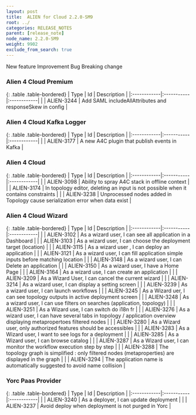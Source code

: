 ```yaml
---
layout: post
title:  ALIEN for Cloud 2.2.0-SM9
root: ../
categories: RELEASE_NOTES
parent: [release_note]
node_name: 2.2.0-SM9
weight: 9902
exclude_from_search: true
---
```





<i class="fa fa-plus text-success"></i> New feature <i class="fa fa-level-up text-primary"></i> Improvement  <i class="fa fa-bug text-danger"></i> Bug <i class="fa fa-exclamation-triangle text-warning"></i> Breaking change


### Alien 4 Cloud Premium



  {: .table .table-bordered}
  | Type        | Id         | Description |
  |:------------|:-----------|:------------|
    |  <i class="fa fa-plus text-success"></i> | ALIEN-3244 | Add SAML includeAllAttributes and responseSkew in config  |
      


### Alien 4 Cloud Kafka Logger



  {: .table .table-bordered}
  | Type        | Id         | Description |
  |:------------|:-----------|:------------|
    |  <i class="fa fa-plus text-success"></i> | ALIEN-3177 | A new A4C plugin that publish events in Kafka  |
      


### Alien 4 Cloud



  {: .table .table-bordered}
  | Type        | Id         | Description |
  |:------------|:-----------|:------------|
    |  <i class="fa fa-plus text-success"></i> | ALIEN-3098 | Ability to spray A4C stack in offline context  |
        |  <i class="fa fa-bug text-danger"></i> | ALIEN-3174 | In topology editor, deleting an input is not possible when it contains constraints  |
    |  <i class="fa fa-bug text-danger"></i> | ALIEN-3238 | Unprocessed nodes added in Topology cause serialization error when data exist  |
  


### Alien 4 Cloud Wizard



  {: .table .table-bordered}
  | Type        | Id         | Description |
  |:------------|:-----------|:------------|
    |  <i class="fa fa-plus text-success"></i> | ALIEN-3102 | As a wizard user, I can see all application in a Dashboard  |
    |  <i class="fa fa-plus text-success"></i> | ALIEN-3103 | As a wizard user, I can choose the deployment target (location)  |
    |  <i class="fa fa-plus text-success"></i> | ALIEN-3115 | As a wizard user , I can deploy an application  |
    |  <i class="fa fa-plus text-success"></i> | ALIEN-3121 | As a wizard user, I can fill application simple inputs before matching location  |
    |  <i class="fa fa-plus text-success"></i> | ALIEN-3148 | As a wizard user, I can Delete an application  |
    |  <i class="fa fa-plus text-success"></i> | ALIEN-3150 | As a wizard user, I have a Home Page  |
    |  <i class="fa fa-plus text-success"></i> | ALIEN-3164 | As a wizard use, I can create an application  |
    |  <i class="fa fa-plus text-success"></i> | ALIEN-3209 | As a Wizard User, I can cancel the current wizard  |
    |  <i class="fa fa-plus text-success"></i> | ALIEN-3214 | As a wizard user, I can display a setting screen  |
    |  <i class="fa fa-plus text-success"></i> | ALIEN-3239 | As a wizard user, I can launch workflows  |
    |  <i class="fa fa-plus text-success"></i> | ALIEN-3245 | As a Wizard uer, I can see topology outputs in active deployment screen  |
    |  <i class="fa fa-plus text-success"></i> | ALIEN-3248 | As a wizard user, I can use filters on searches (application, topology)  |
    |  <i class="fa fa-plus text-success"></i> | ALIEN-3251 | As a Wizard use, I can switch do i18n fr  |
    |  <i class="fa fa-plus text-success"></i> | ALIEN-3276 | As a wizard user, I can have several tabs in topology / application overview displaying metapropertoes filtered nodes  |
    |  <i class="fa fa-plus text-success"></i> | ALIEN-3280 | As a Wizard user, only authorized features should be accessibles  |
    |  <i class="fa fa-plus text-success"></i> | ALIEN-3283 | As a Wizard user, I want to see logs for a deployment  |
    |  <i class="fa fa-plus text-success"></i> | ALIEN-3285 | As a Wizard user, I can browse catalog  |
    |  <i class="fa fa-plus text-success"></i> | ALIEN-3287 | As a Wizard user, I can monitor the workflow execution step by step  |
    |  <i class="fa fa-plus text-success"></i> | ALIEN-3288 | The topology graph is simplified : only filtered nodes (metaproperties) are displayed in the graph  |
    |  <i class="fa fa-plus text-success"></i> | ALIEN-3294 | The application name is automatically suggested to avoid name collision  |
      


### Yorc Paas Provider



  {: .table .table-bordered}
  | Type        | Id         | Description |
  |:------------|:-----------|:------------|
    |  <i class="fa fa-plus text-success"></i> | ALIEN-3240 | As a deployer, I  can update deployment  |
        |  <i class="fa fa-bug text-danger"></i> | ALIEN-3237 | Avoid deploy when deployment is not purged in Yorc  |
  

